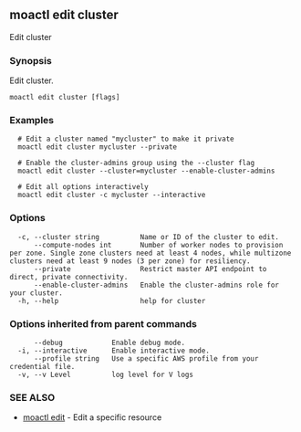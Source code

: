 ## moactl edit cluster

Edit cluster

### Synopsis

Edit cluster.

```
moactl edit cluster [flags]
```

### Examples

```
  # Edit a cluster named "mycluster" to make it private
  moactl edit cluster mycluster --private

  # Enable the cluster-admins group using the --cluster flag
  moactl edit cluster --cluster=mycluster --enable-cluster-admins

  # Edit all options interactively
  moactl edit cluster -c mycluster --interactive
```

### Options

```
  -c, --cluster string          Name or ID of the cluster to edit.
      --compute-nodes int       Number of worker nodes to provision per zone. Single zone clusters need at least 4 nodes, while multizone clusters need at least 9 nodes (3 per zone) for resiliency.
      --private                 Restrict master API endpoint to direct, private connectivity.
      --enable-cluster-admins   Enable the cluster-admins role for your cluster.
  -h, --help                    help for cluster
```

### Options inherited from parent commands

```
      --debug            Enable debug mode.
  -i, --interactive      Enable interactive mode.
      --profile string   Use a specific AWS profile from your credential file.
  -v, --v Level          log level for V logs
```

### SEE ALSO

* [moactl edit](moactl_edit.md)	 - Edit a specific resource

